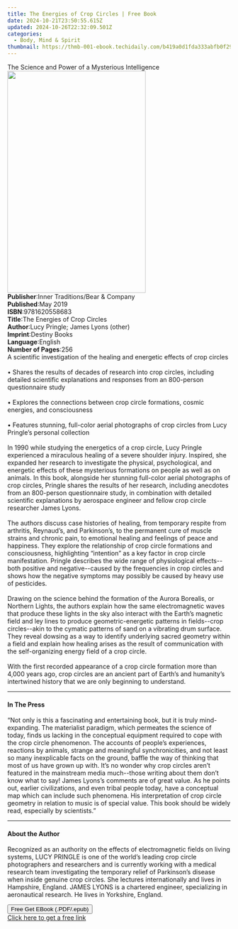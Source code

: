 ```yaml
---
title: The Energies of Crop Circles | Free Book
date: 2024-10-21T23:50:55.615Z
updated: 2024-10-26T22:32:09.501Z
categories:
  - Body, Mind & Spirit
thumbnail: https://thmb-001-ebook.techidaily.com/b419a0d1fda333abfb0f2968d04ad71d87af55daa515ced919bbe458edb74832.jpg
---
```

<main id="book-container">
  <div class="flex flex-col">
    <div class="book-brief flex-1 py-6 px-4 sm:p-6 md:py-10 md:px-8">
      <!-- brief-->
      <div class="book-brief-main">
        The Science and Power of a Mysterious Intelligence
      </div>
    </div>
    <div
      class="book-meta-info flex-1 grid gap-4 col-start-1 col-end-3 row-start-1 sm:mb-6 sm:grid-cols-4 lg:gap-6 lg:col-start-2 lg:row-end-6 lg:row-span-6 lg:mb-0"
    >
      <div
        class="book-meta-info-left place-content-center mt-4 p-4 text-sm leading-6 col-start-2 col-span-2 dark:text-slate-400"
      >
        <img
          class="w-full h-500 object-cover rounded-lg sm:h-255 sm:col-span-2 lg:col-span-full"
          src="https://img-001-ebook.techidaily.com/3bcb7d031fddba7cd73254822b8b79dc5a1da39b9cac447fa52ad4d7da14118b.jpg"
          alt=""
          width="312"
          height="500"
        />
      </div>
      <div
        class="book-meta-info-right mt-2 col-start-1 row-start-2 col-span-3 self-center"
      >
        <!-- meta data  -->
        <div class="flex flex-col px-4 md:px-8">
          <div class="flex-1">
            <strong>Publisher</strong>:<span class="px-2"
              >Inner Traditions/Bear &amp; Company</span
            >
          </div>
          <div class="flex-1">
            <strong>Published</strong>:<span class="px-2">May 2019</span>
          </div>
          <div class="flex-1">
            <strong>ISBN</strong>:<span class="px-2">9781620558683</span>
          </div>
          <div class="flex-1">
            <strong>Title</strong>:<span class="px-2"
              >The Energies of Crop Circles</span
            >
          </div>
          <div class="flex-1">
            <strong>Author</strong>:<span class="px-2"
              >Lucy Pringle; James Lyons (other)</span
            >
          </div>
          <div class="flex-1">
            <strong>Imprint</strong>:<span class="px-2">Destiny Books</span>
          </div>
          <div class="flex-1">
            <strong>Language</strong>:<span class="px-2">English</span>
          </div>
          <div class="flex-1">
            <strong>Number of Pages</strong>:<span class="px-2">256</span>
          </div>
        </div>
      </div>
    </div>
    <div class="book-description flex-1 py-6 px-4 sm:p-6 md:py-10 md:px-8">
      <div class="book-description-main">
        <div accordion-content="" id="description">
          A scientific investigation of the healing and energetic effects of
          crop circles<br /><br />• Shares the results of decades of research
          into crop circles, including detailed scientific explanations and
          responses from an 800-person questionnaire study <br /><br />•
          Explores the connections between crop circle formations, cosmic
          energies, and consciousness <br /><br />• Features stunning,
          full-color aerial photographs of crop circles from Lucy Pringle’s
          personal collection <br /><br />In 1990 while studying the energetics
          of a crop circle, Lucy Pringle experienced a miraculous healing of a
          severe shoulder injury. Inspired, she expanded her research to
          investigate the physical, psychological, and energetic effects of
          these mysterious formations on people as well as on animals. In this
          book, alongside her stunning full-color aerial photographs of crop
          circles, Pringle shares the results of her research, including
          anecdotes from an 800-person questionnaire study, in combination with
          detailed scientific explanations by aerospace engineer and fellow crop
          circle researcher James Lyons. <br /><br />The authors discuss case
          histories of healing, from temporary respite from arthritis,
          Reynaud’s, and Parkinson’s, to the permanent cure of muscle strains
          and chronic pain, to emotional healing and feelings of peace and
          happiness. They explore the relationship of crop circle formations and
          consciousness, highlighting “intention” as a key factor in crop circle
          manifestation. Pringle describes the wide range of physiological
          effects--both positive and negative--caused by the frequencies in crop
          circles and shows how the negative symptoms may possibly be caused by
          heavy use of pesticides. <br /><br />Drawing on the science behind the
          formation of the Aurora Borealis, or Northern Lights, the authors
          explain how the same electromagnetic waves that produce these lights
          in the sky also interact with the Earth’s magnetic field and ley lines
          to produce geometric-energetic patterns in fields--crop circles--akin
          to the cymatic patterns of sand on a vibrating drum surface. They
          reveal dowsing as a way to identify underlying sacred geometry within
          a field and explain how healing arises as the result of communication
          with the self-organizing energy field of a crop circle.
          <br /><br />With the first recorded appearance of a crop circle
          formation more than 4,000 years ago, crop circles are an ancient part
          of Earth’s and humanity’s intertwined history that we are only
          beginning to understand.
        </div>
        <div class="accordion-fader"></div>
      </div>
    </div>
    <div class="book-excerpts flex-1 py-6 px-4 sm:p-6 md:py-10 md:px-8">
      <!-- excerpts-->
      <div class="book-excerpts-main">
        <hr />
        <h4 class="placeholder placeholder-heading">
          <span>In The Press</span>
        </h4>
        <p>
          “Not only is this a fascinating and entertaining book, but it is truly
          mind-expanding. The materialist paradigm, which permeates the science
          of today, finds us lacking in the conceptual equipment required to
          cope with the crop circle phenomenon. The accounts of people’s
          experiences, reactions by animals, strange and meaningful
          synchronicities, and not least so many inexplicable facts on the
          ground, baffle the way of thinking that most of us have grown up with.
          It’s no wonder why crop circles aren’t featured in the mainstream
          media much--those writing about them don’t know what to say! James
          Lyons’s comments are of great value. As he points out, earlier
          civilizations, and even tribal people today, have a conceptual map
          which can include such phenomena. His interpretation of crop circle
          geometry in relation to music is of special value. This book should be
          widely read, especially by scientists.”
        </p>
      </div>
    </div>
    <div class="book-about-author flex-1 py-6 px-4 sm:p-6 md:py-10 md:px-8">
      <!-- about author-->
      <div class="book-main-author-main">
        <hr />
        <h4 class="placeholder placeholder-heading">
          <span>About the Author</span>
        </h4>
        <p>
          Recognized as an authority on the effects of electromagnetic fields on
          living systems, LUCY PRINGLE is one of the world’s leading crop circle
          photographers and researchers and is currently working with a medical
          research team investigating the temporary relief of Parkinson’s
          disease when inside genuine crop circles. She lectures internationally
          and lives in Hampshire, England. JAMES LYONS is a chartered engineer,
          specializing in aeronautical research. He lives in Yorkshire, England.
        </p>
      </div>
    </div>
    <div class="book-free-get flex-1 py-6 px-4 sm:p-6 md:py-10 md:px-8">
      <button
        id="btn-free-get"
        class="bg-blue-500 hover:bg-blue-700 text-white font-bold py-2 px-4 rounded"
      >
        Free Get EBook (.PDF/.epub)
      </button>
      <div id="countdown-display" class="px-2 text-lg mt-2"></div>
      <a
        id="free-link"
        class="hidden bg-blue-500 hover:bg-blue-700 text-white font-bold py-2 px-4 rounded"
        href="https://www.ebooks.com/en-us/book/209518616/the-energies-of-crop-circles/lucy-pringle/"
        target="_blank"
        >Click here to get a free link</a
      >
    </div>
    <script>
      let countdownTime = 0;
      let countdownInterval = null;
      document
        .getElementById('btn-free-get')
        .addEventListener('click', startCountdown);
      function startCountdown() {
        countdownTime = new Date().getTime() + 60000 * 3;
        countdownInterval = setInterval(updateCountdown, 1000);
        document.getElementById('btn-free-get').disabled = true;
        document
          .getElementById('btn-free-get')
          .classList.add('bg-gray-500', 'cursor-not-allowed');
      }
      function updateCountdown() {
        let currentTime = new Date().getTime();
        let timeLeft = countdownTime - currentTime;
        let secondsLeft = Math.floor(timeLeft / 1000);
        document.getElementById('countdown-display').innerHTML =
          `Remaining time: ${secondsLeft} seconds.`;
        if (secondsLeft <= 0) {
          clearInterval(countdownInterval);
          document.getElementById('btn-free-get').classList.add('hidden');
          document.getElementById('free-link').classList.remove('hidden');
          document.getElementById('countdown-display').innerHTML = '';
        }
      }
    </script>
  </div>
</main>

<ins class="adsbygoogle"
      style="display:block"
      data-ad-client="ca-pub-7571918770474297"
      data-ad-slot="8358498916"
      data-ad-format="auto"
      data-full-width-responsive="true"></ins>
    